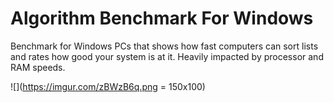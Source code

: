 # Algorithm Benchmark For Windows
Benchmark for Windows PCs that shows how fast computers can sort lists and rates how good your system is at it. Heavily impacted by processor and RAM speeds.

![](https://imgur.com/zBWzB6q.png = 150x100)
